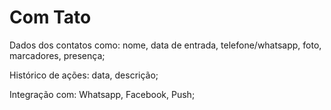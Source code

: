 # Com Tato


Dados dos contatos como: nome, data de entrada, telefone/whatsapp, foto, marcadores, presença;

Histórico de ações: data, descrição;

Integração com: Whatsapp, Facebook, Push;

  

